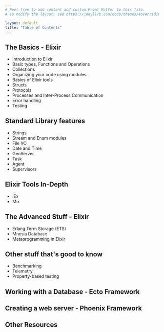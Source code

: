 ```yaml
---
# Feel free to add content and custom Front Matter to this file.
# To modify the layout, see https://jekyllrb.com/docs/themes/#overriding-theme-defaults

layout: default
title: "Table of Contents"
---
```

## The Basics - Elixir
- Introduction to Elixir
- Basic types, Functions and Operations
- Collections
- Organizing your code using modules
- Basics of Elixir tools
- Structs
- Protocols
- Processes and Inter-Process Communication
- Error handling
- Testing

## Standard Library features
- Strings
- Stream and Enum modules
- File I/O
- Date and Time
- GenServer
- Task
- Agent
- Supervisors

## Elixir Tools In-Depth
- IEx
- Mix

## The Advanced Stuff - Elixir
- Erlang Term Storage (ETS)
- Mnesia Database
- Metaprogramming in Elixir

## Other stuff that's good to know
- Benchmarking
- Telemetry
- Property-based testing

## Working with a Database - Ecto Framework

## Creating a web server - Phoenix Framework

## Other Resources